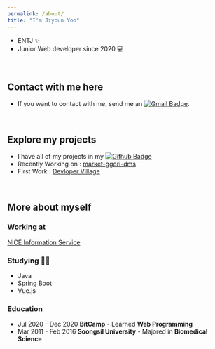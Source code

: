 ```yaml
---
permalink: /about/
title: "I'm Jiyoun Yoo"
---
```


- ENTJ ✨
- Junior Web developer since 2020 💻

<br>  

## Contact with me here
- If you want to contact with me, send me an [![Gmail Badge](https://img.shields.io/badge/Gmail-d14836?style=flat-square&logo=Gmail&logoColor=white&link=mailto:younny418@gmail.com)](mailto:younny418@gmail.com).

<br>

## Explore my projects
- I have all of my projects in my  [![Github Badge](https://img.shields.io/badge/-Github-black?style=flat-square&logo=0E9648&link=https://github.com/jiyoun-yoo/)](https://github.com/jiyoun-yoo)
- Recently Working on : [market-ggori-dms](https://github.com/Jiyoun-Yoo/market-ggori-dms)
- First Work : [Devloper Village](https://github.com/procompiler/developer-village)

<br>  

## More about myself
### Working at
[NICE Information Service](https://www.niceinfo.co.kr/main.nice)

### Studying ✍🏻
- Java
- Spring Boot
- Vue.js

### Education
- Jul 2020 - Dec 2020 **BitCamp** - Learned **Web Programming**
- Mar 2011 - Feb 2016 **Soongsil University** - Majored in **Biomedical Science**  